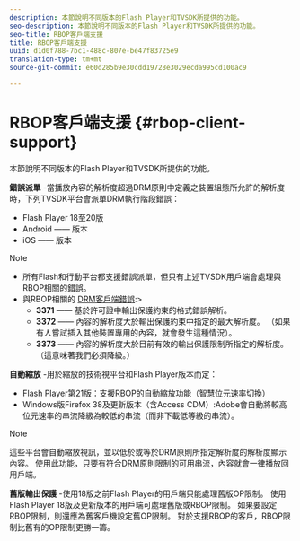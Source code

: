```yaml
---
description: 本節說明不同版本的Flash Player和TVSDK所提供的功能。
seo-description: 本節說明不同版本的Flash Player和TVSDK所提供的功能。
seo-title: RBOP客戶端支援
title: RBOP客戶端支援
uuid: d1d0f788-7bc1-488c-807e-be47f83725e9
translation-type: tm+mt
source-git-commit: e60d285b9e30cdd19728e3029ecda995cd100ac9

---
```



# RBOP客戶端支援 {#rbop-client-support}

本節說明不同版本的Flash Player和TVSDK所提供的功能。

**錯誤派單** -當播放內容的解析度超過DRM原則中定義之裝置組態所允許的解析度時，下列TVSDK平台會派單DRM執行階段錯誤：

* Flash Player 18至20版
* Android —— 版本
* iOS —— 版本

>[!NOTE]
>
>* 所有Flash和行動平台都支援錯誤派單，但只有上述TVSDK用戶端會處理與RBOP相關的錯誤。
>* 與RBOP相關的 [DRM客戶端錯誤](https://help.adobe.com/en_US/primetime/drm/index.html#reference-DRM_Client_Error_Messages):>
   >    * **3371** —— 基於許可證中輸出保護約束的格式錯誤解析。
   >    * **3372** —— 內容的解析度大於輸出保護約束中指定的最大解析度。 （如果有人嘗試插入其他裝置專用的內容，就會發生這種情況）。
   >    * **3373** —— 內容的解析度大於目前有效的輸出保護限制所指定的解析度。 （這意味著我們必須降級。）
>



**自動縮放** -用於縮放的技術視平台和Flash Player版本而定：

* Flash Player第21版：支援RBOP的自動縮放功能（智慧位元速率切換）
* Windows版Firefox 38及更新版本（含Access CDM）:Adobe會自動將較高位元速率的串流降級為較低的串流（而非下載低等級的串流）。

>[!NOTE]
>
>這些平台會自動縮放視訊，並以低於或等於DRM原則所指定解析度的解析度顯示內容。 使用此功能，只要有符合DRM原則限制的可用串流，內容就會一律播放回用戶端。

**舊版輸出保護** -使用18版之前Flash Player的用戶端只能處理舊版OP限制。 使用Flash Player 18版及更新版本的用戶端可處理舊版或RBOP限制。 如果要設定RBOP限制，則還應為舊客戶機設定舊OP限制。 對於支援RBOP的客戶，RBOP限制比舊有的OP限制更勝一籌。

